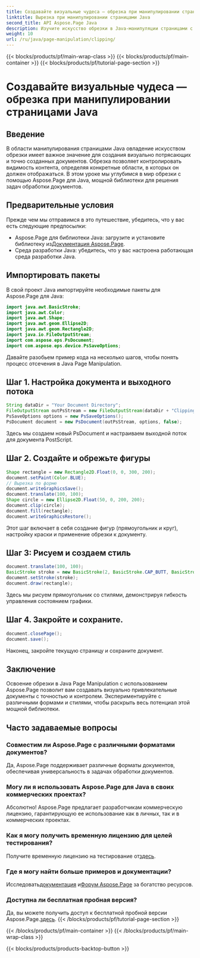```yaml
---
title: Создавайте визуальные чудеса — обрезка при манипулировании страницами Java
linktitle: Вырезка при манипулировании страницами Java
second_title: API Aspose.Page Java
description: Изучите искусство обрезки в Java-манипуляции страницами с помощью Aspose.Page. Овладейте точным созданием документов для получения потрясающих визуальных эффектов и контроля.
weight: 10
url: /ru/java/page-manipulation/clipping/
---
```


{{< blocks/products/pf/main-wrap-class >}}
{{< blocks/products/pf/main-container >}}
{{< blocks/products/pf/tutorial-page-section >}}

# Создавайте визуальные чудеса — обрезка при манипулировании страницами Java

## Введение
В области манипулирования страницами Java овладение искусством обрезки имеет важное значение для создания визуально потрясающих и точно созданных документов. Обрезка позволяет контролировать видимость контента, определяя конкретные области, в которых он должен отображаться. В этом уроке мы углубимся в мир обрезки с помощью Aspose.Page для Java, мощной библиотеки для решения задач обработки документов.
## Предварительные условия
Прежде чем мы отправимся в это путешествие, убедитесь, что у вас есть следующие предпосылки:
-  Aspose.Page для библиотеки Java: загрузите и установите библиотеку из[Документация Aspose.Page](https://reference.aspose.com/page/java/).
- Среда разработки Java: убедитесь, что у вас настроена работающая среда разработки Java.
## Импортировать пакеты
В свой проект Java импортируйте необходимые пакеты для Aspose.Page для Java:
```java
import java.awt.BasicStroke;
import java.awt.Color;
import java.awt.Shape;
import java.awt.geom.Ellipse2D;
import java.awt.geom.Rectangle2D;
import java.io.FileOutputStream;
import com.aspose.eps.PsDocument;
import com.aspose.eps.device.PsSaveOptions;

```
Давайте разобьем пример кода на несколько шагов, чтобы понять процесс отсечения в Java Page Manipulation.
## Шаг 1. Настройка документа и выходного потока
```java
String dataDir = "Your Document Directory";
FileOutputStream outPsStream = new FileOutputStream(dataDir + "Clipping_outPS.ps");
PsSaveOptions options = new PsSaveOptions();
PsDocument document = new PsDocument(outPsStream, options, false);
```
Здесь мы создаем новый PsDocument и настраиваем выходной поток для документа PostScript.
## Шаг 2. Создайте и обрежьте фигуры
```java
Shape rectangle = new Rectangle2D.Float(0, 0, 300, 200);
document.setPaint(Color.BLUE);
// Вырезка по форме
document.writeGraphicsSave();
document.translate(100, 100);
Shape circle = new Ellipse2D.Float(50, 0, 200, 200);
document.clip(circle);
document.fill(rectangle);
document.writeGraphicsRestore();
```
Этот шаг включает в себя создание фигур (прямоугольник и круг), настройку краски и применение обрезки к документу.
## Шаг 3: Рисуем и создаем стиль
```java
document.translate(100, 100);
BasicStroke stroke = new BasicStroke(2, BasicStroke.CAP_BUTT, BasicStroke.JOIN_MITER, 10.0f, new float[]{5.0f}, 0.0f);
document.setStroke(stroke);
document.draw(rectangle);
```
Здесь мы рисуем прямоугольник со стилями, демонстрируя гибкость управления состоянием графики.
## Шаг 4. Закройте и сохраните.
```java
document.closePage();
document.save();
```
Наконец, закройте текущую страницу и сохраните документ.
## Заключение
Освоение обрезки в Java Page Manipulation с использованием Aspose.Page позволит вам создавать визуально привлекательные документы с точностью и контролем. Экспериментируйте с различными формами и стилями, чтобы раскрыть весь потенциал этой мощной библиотеки.
## Часто задаваемые вопросы

### Совместим ли Aspose.Page с различными форматами документов?
Да, Aspose.Page поддерживает различные форматы документов, обеспечивая универсальность в задачах обработки документов.
### Могу ли я использовать Aspose.Page для Java в своих коммерческих проектах?
Абсолютно! Aspose.Page предлагает разработчикам коммерческую лицензию, гарантирующую ее использование как в личных, так и в коммерческих проектах.
### Как я могу получить временную лицензию для целей тестирования?
 Получите временную лицензию на тестирование от[здесь](https://purchase.aspose.com/temporary-license/).
### Где я могу найти больше примеров и документации?
 Исследовать[документация](https://reference.aspose.com/page/java/) и[Форум Aspose.Page](https://forum.aspose.com/c/page/39) за богатство ресурсов.
### Доступна ли бесплатная пробная версия?
 Да, вы можете получить доступ к бесплатной пробной версии Aspose.Page.[здесь](https://releases.aspose.com/).
{{< /blocks/products/pf/tutorial-page-section >}}

{{< /blocks/products/pf/main-container >}}
{{< /blocks/products/pf/main-wrap-class >}}

{{< blocks/products/products-backtop-button >}}
